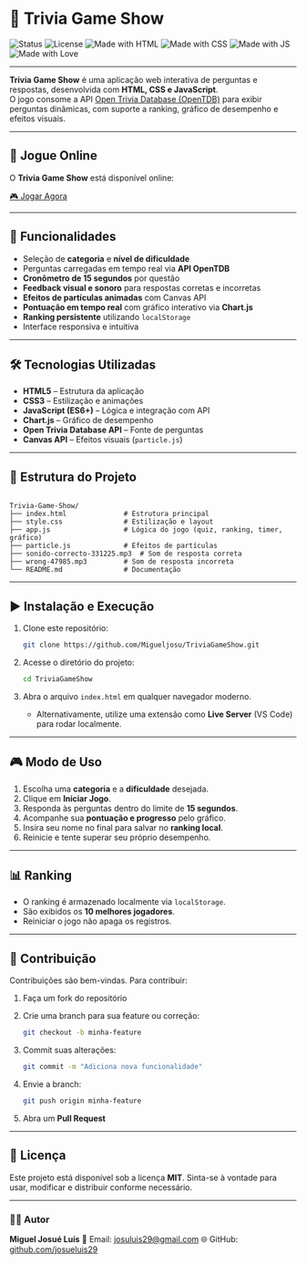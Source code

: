 # 🎉 Trivia Game Show

![Status](https://img.shields.io/badge/status-active-success?style=for-the-badge)
![License](https://img.shields.io/badge/license-MIT-blue?style=for-the-badge)
![Made with HTML](https://img.shields.io/badge/HTML5-orange?logo=html5&logoColor=white&style=for-the-badge)
![Made with CSS](https://img.shields.io/badge/CSS3-blue?logo=css3&logoColor=white&style=for-the-badge)
![Made with JS](https://img.shields.io/badge/JavaScript-yellow?logo=javascript&logoColor=black&style=for-the-badge)
![Made with Love](https://img.shields.io/badge/Made%20with-%E2%9D%A4-red?style=for-the-badge)

---

**Trivia Game Show** é uma aplicação web interativa de perguntas e respostas, desenvolvida com **HTML, CSS e JavaScript**.  
O jogo consome a API [Open Trivia Database (OpenTDB)](https://opentdb.com/) para exibir perguntas dinâmicas, com suporte a ranking, gráfico de desempenho e efeitos visuais.

---

## 🚀 Jogue Online

O **Trivia Game Show** está disponível online:

[🎮 Jogar Agora](https://68b9933b5ad2670a969e48fa--dynamic-alpaca-2c1769.netlify.app/)

---

## 📌 Funcionalidades

- Seleção de **categoria** e **nível de dificuldade**  
- Perguntas carregadas em tempo real via **API OpenTDB**  
- **Cronômetro de 15 segundos** por questão  
- **Feedback visual e sonoro** para respostas corretas e incorretas  
- **Efeitos de partículas animadas** com Canvas API  
- **Pontuação em tempo real** com gráfico interativo via **Chart.js**  
- **Ranking persistente** utilizando `localStorage`  
- Interface responsiva e intuitiva  

---

## 🛠️ Tecnologias Utilizadas

- **HTML5** – Estrutura da aplicação  
- **CSS3** – Estilização e animações  
- **JavaScript (ES6+)** – Lógica e integração com API  
- **Chart.js** – Gráfico de desempenho  
- **Open Trivia Database API** – Fonte de perguntas  
- **Canvas API** – Efeitos visuais (`particle.js`)  

---

## 📂 Estrutura do Projeto

```

Trivia-Game-Show/
├── index.html              # Estrutura principal
├── style.css               # Estilização e layout
├── app.js                  # Lógica do jogo (quiz, ranking, timer, gráfico)
├── particle.js             # Efeitos de partículas
├── sonido-correcto-331225.mp3  # Som de resposta correta
├── wrong-47985.mp3         # Som de resposta incorreta
└── README.md               # Documentação

````

---

## ▶️ Instalação e Execução

1. Clone este repositório:
   ```bash
   git clone https://github.com/Migueljosu/TriviaGameShow.git
   ````

2. Acesse o diretório do projeto:

   ```bash
   cd TriviaGameShow
   ```

3. Abra o arquivo `index.html` em qualquer navegador moderno.

   * Alternativamente, utilize uma extensão como **Live Server** (VS Code) para rodar localmente.

---

## 🎮 Modo de Uso

1. Escolha uma **categoria** e a **dificuldade** desejada.
2. Clique em **Iniciar Jogo**.
3. Responda às perguntas dentro do limite de **15 segundos**.
4. Acompanhe sua **pontuação e progresso** pelo gráfico.
5. Insira seu nome no final para salvar no **ranking local**.
6. Reinicie e tente superar seu próprio desempenho.

---

## 📊 Ranking

* O ranking é armazenado localmente via `localStorage`.
* São exibidos os **10 melhores jogadores**.
* Reiniciar o jogo não apaga os registros.

---

## 🤝 Contribuição

Contribuições são bem-vindas. Para contribuir:

1. Faça um fork do repositório
2. Crie uma branch para sua feature ou correção:

   ```bash
   git checkout -b minha-feature
   ```
3. Commit suas alterações:

   ```bash
   git commit -m "Adiciona nova funcionalidade"
   ```
4. Envie a branch:

   ```bash
   git push origin minha-feature
   ```
5. Abra um **Pull Request**

---

## 📜 Licença

Este projeto está disponível sob a licença **MIT**.
Sinta-se à vontade para usar, modificar e distribuir conforme necessário.

---

### 👨‍💻 Autor

**Miguel Josué Luís**
📧 Email: [josuluis29@gmail.com](mailto:josuluis29@gmail.com)
🌐 GitHub: [github.com/josueluis29](https://github.com/Migueljosu)
